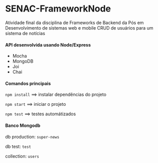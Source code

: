 # SENAC-FrameworkNode
Atividade final da disciplina de Frameworks de Backend da Pós em Desenvolvimento de sistemas web e mobile
CRUD de usuários para um sistema de notícias

#### API desenvolvida usando Node/Express 
- Mocha
- MongoDB
- Joi
- Chai

#### Comandos principais
`npm install` ==> instalar dependências do projeto

`npm start` ==> iniciar o projeto

`npm test` ==> testes automátizados 

#### Banco Mongodb
db production: `super-news`

db test: `test`

collection: `users`
